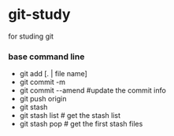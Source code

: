 # git-study
for studing git

### base command line
- git add [. | file name]
- git commit -m <info>
- git commit --amend #update the commit info
- git push origin <branch name>
- git stash
- git stash list # get the stash list
- git stash pop # get the first stash files
